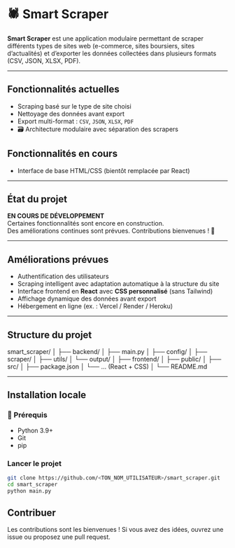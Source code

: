 # 🕷️ Smart Scraper

**Smart Scraper** est une application modulaire permettant de scraper différents types de sites web (e-commerce, sites boursiers, sites d’actualités) et d’exporter les données collectées dans plusieurs formats (CSV, JSON, XLSX, PDF).

---

##  Fonctionnalités actuelles

-  Scraping basé sur le type de site choisi
-  Nettoyage des données avant export
-  Export multi-format : `CSV`, `JSON`, `XLSX`, `PDF`
- 🗃 Architecture modulaire avec séparation des scrapers

##  Fonctionnalités en cours 
  
-  Interface de base HTML/CSS (bientôt remplacée par React)

---

##  État du projet

 **EN COURS DE DÉVELOPPEMENT**  
Certaines fonctionnalités sont encore en construction.  
Des améliorations continues sont prévues. Contributions bienvenues ! 🙌

---

##  Améliorations prévues

-  Authentification des utilisateurs
-  Scraping intelligent avec adaptation automatique à la structure du site
-  Interface frontend en **React** avec **CSS personnalisé** (sans Tailwind)
-  Affichage dynamique des données avant export
-  Hébergement en ligne (ex. : Vercel / Render / Heroku)

---

##  Structure du projet

smart_scraper/
│
├── backend/
│   ├── main.py
│   ├── config/
│   ├── scraper/
│   ├── utils/
│   └── output/
│
├── frontend/
│   ├── public/
│   ├── src/
│   ├── package.json
│   └── ... (React + CSS)
│
└── README.md


---

##  Installation locale

### 🔧 Prérequis

- Python 3.9+
- Git
- pip

###  Lancer le projet

```bash
git clone https://github.com/<TON_NOM_UTILISATEUR>/smart_scraper.git
cd smart_scraper
python main.py
```

##  Contribuer
Les contributions sont les bienvenues !
Si vous avez des idées, ouvrez une issue ou proposez une pull request.
